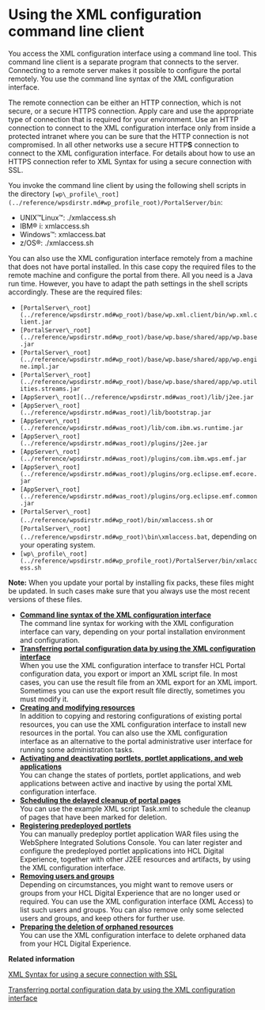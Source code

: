 # Using the XML configuration command line client

You access the XML configuration interface using a command line tool. This command line client is a separate program that connects to the server. Connecting to a remote server makes it possible to configure the portal remotely. You use the command line syntax of the XML configuration interface.

The remote connection can be either an HTTP connection, which is not secure, or a secure HTTPS connection. Apply care and use the appropriate type of connection that is required for your environment. Use an HTTP connection to connect to the XML configuration interface only from inside a protected intranet where you can be sure that the HTTP connection is not compromised. In all other networks use a secure HTTP**S** connection to connect to the XML configuration interface. For details about how to use an HTTPS connection refer to XML Syntax for using a secure connection with SSL.

You invoke the command line client by using the following shell scripts in the directory `[wp\_profile\_root](../reference/wpsdirstr.md#wp_profile_root)/PortalServer/bin`:

-   UNIX™Linux™: ./xmlaccess.sh
-   IBM® i: xmlaccess.sh
-   Windows™: xmlaccess.bat
-   z/OS®: ./xmlaccess.sh

You can also use the XML configuration interface remotely from a machine that does not have portal installed. In this case copy the required files to the remote machine and configure the portal from there. All you need is a Java run time. However, you have to adapt the path settings in the shell scripts accordingly. These are the required files:

-   `[PortalServer\_root](../reference/wpsdirstr.md#wp_root)/base/wp.xml.client/bin/wp.xml.client.jar`
-   `[PortalServer\_root](../reference/wpsdirstr.md#wp_root)/base/wp.base/shared/app/wp.base.jar`
-   `[PortalServer\_root](../reference/wpsdirstr.md#wp_root)/base/wp.base/shared/app/wp.engine.impl.jar`
-   `[PortalServer\_root](../reference/wpsdirstr.md#wp_root)/base/wp.base/shared/app/wp.utilities.streams.jar`
-   `[AppServer\_root](../reference/wpsdirstr.md#was_root)/lib/j2ee.jar`
-   `[AppServer\_root](../reference/wpsdirstr.md#was_root)/lib/bootstrap.jar`
-   `[AppServer\_root](../reference/wpsdirstr.md#was_root)/lib/com.ibm.ws.runtime.jar`
-   `[AppServer\_root](../reference/wpsdirstr.md#was_root)/plugins/j2ee.jar`
-   `[AppServer\_root](../reference/wpsdirstr.md#was_root)/plugins/com.ibm.wps.emf.jar`
-   `[AppServer\_root](../reference/wpsdirstr.md#was_root)/plugins/org.eclipse.emf.ecore.jar`
-   `[AppServer\_root](../reference/wpsdirstr.md#was_root)/plugins/org.eclipse.emf.common.jar`
-   `[PortalServer\_root](../reference/wpsdirstr.md#wp_root)/bin/xmlaccess.sh` or `[PortalServer\_root](../reference/wpsdirstr.md#wp_root)\bin\xmlaccess.bat`, depending on your operating system.
-   `[wp\_profile\_root](../reference/wpsdirstr.md#wp_profile_root)/PortalServer/bin/xmlaccess.sh`

**Note:** When you update your portal by installing fix packs, these files might be updated. In such cases make sure that you always use the most recent versions of these files.

-   **[Command line syntax of the XML configuration interface](../admin-system/adxmltsk_cmdln_syntax.md)**  
The command line syntax for working with the XML configuration interface can vary, depending on your portal installation environment and configuration.
-   **[Transferring portal configuration data by using the XML configuration interface](../admin-system/adxmltsk_use.md)**  
When you use the XML configuration interface to transfer HCL Portal configuration data, you export or import an XML script file. In most cases, you can use the result file from an XML export for an XML import. Sometimes you can use the export result file directly, sometimes you must modify it.
-   **[Creating and modifying resources](../admin-system/adxmltsk_creat_mod_resrcs.md)**  
In addition to copying and restoring configurations of existing portal resources, you can use the XML configuration interface to install new resources in the portal. You can also use the XML configuration interface as an alternative to the portal administrative user interface for running some administration tasks.
-   **[Activating and deactivating portlets, portlet applications, and web applications](../admin-system/adxmltsk_activt_portlts.md)**  
You can change the states of portlets, portlet applications, and web applications between active and inactive by using the portal XML configuration interface.
-   **[Scheduling the delayed cleanup of portal pages](../admin-system/adxmltsk_sked_delclnup.md)**  
You can use the example XML script Task.xml to schedule the cleanup of pages that have been marked for deletion.
-   **[Registering predeployed portlets](../admin-system/adxmltsk_reg_predepld_portlts.md)**  
You can manually predeploy portlet application WAR files using the WebSphere Integrated Solutions Console. You can later register and configure the predeployed portlet applications into HCL Digital Experience, together with other J2EE resources and artifacts, by using the XML configuration interface.
-   **[Removing users and groups](../admin-system/adxmltsk_del_usrs_grps.md)**  
Depending on circumstances, you might want to remove users or groups from your HCL Digital Experience that are no longer used or required. You can use the XML configuration interface \(XML Access\) to list such users and groups. You can also remove only some selected users and groups, and keep others for further use.
-   **[Preparing the deletion of orphaned resources](../admin-system/adxmltsk_del_orphan_res.md)**  
You can use the XML configuration interface to delete orphaned data from your HCL Digital Experience.


**Related information**  


[XML Syntax for using a secure connection with SSL](../admin-system/adxmltsk_cmdln_sntx_ssl.md)

[Transferring portal configuration data by using the XML configuration interface](../admin-system/adxmltsk_use.md)

